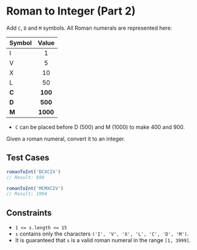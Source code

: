 # Roman to Integer (Part 2)

Add `C`, `D` and `M` symbols. All Roman numerals are represented here:

| Symbol |  Value   |
| ------ | :------: |
| I      |    1     |
| V      |    5     |
| X      |    10    |
| L      |    50    |
| **C**  | **100**  |
| **D**  | **500**  |
| **M**  | **1000** |

- `C` can be placed before D (500) and M (1000) to make 400 and 900.

Given a roman numeral, convert it to an integer.

## Test Cases

```js
romanToInt('DCXCIX')
// Result: 699
```

```js
romanToInt('MCMXCIV')
// Result: 1994
```

## Constraints

- `1 <= s.length <= 15`
- `s` contains only the characters `('I', 'V', 'X', 'L', 'C', 'D', 'M')`.
- It is guaranteed that `s` is a valid roman numeral in the range `[1, 3999]`.